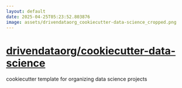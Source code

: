 ```yaml
---
layout: default
date: 2025-04-25T05:23:52.803876
image: assets/drivendataorg_cookiecutter-data-science_cropped.png
---
```


# [drivendataorg/cookiecutter-data-science](https://github.com/drivendataorg/cookiecutter-data-science)

cookiecutter template for organizing data science projects
